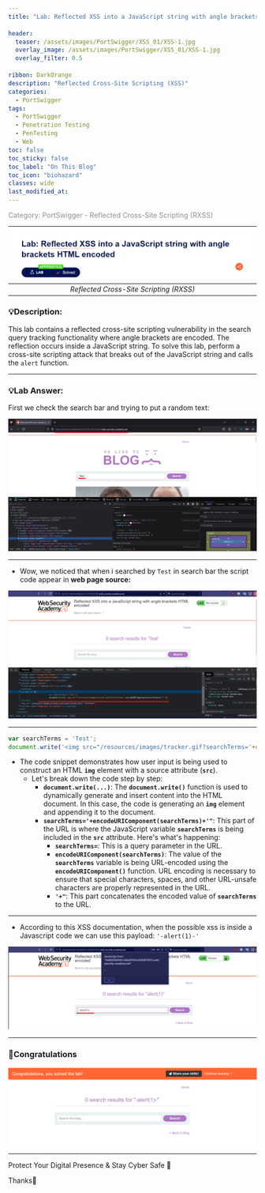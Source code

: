 ```yaml
---
title: "Lab: Reflected XSS into a JavaScript string with angle brackets HTML encoded"

header:
  teaser: /assets/images/PortSwigger/XSS_01/XSS-1.jpg
  overlay_image: /assets/images/PortSwigger/XSS_01/XSS-1.jpg
  overlay_filter: 0.5

ribbon: DarkOrange
description: "Reflected Cross-Site Scripting (XSS)"
categories:
  - PortSwigger
tags: 
  - PortSwigger
  - Penetration Testing
  - PenTesting
  - Web
toc: false
toc_sticky: false
toc_label: "On This Blog"
toc_icon: "biohazard"
classes: wide
last_modified_at: 
---
```

<span style="color: #909090">Category: PortSwigger - Reflected Cross-Site Scripting (RXSS)</span>

| ![Untitled](/assets/images/PortSwigger/XSS_01/Untitled%204.png) |
|:--:|
| *Reflected Cross-Site Scripting (RXSS)* |

### 💡Description:

This lab contains a reflected cross-site scripting vulnerability in the search query tracking functionality where angle brackets are encoded. The reflection occurs inside a JavaScript string. To solve this lab, perform a cross-site scripting attack that breaks out of the JavaScript string and calls the `alert` function.

---

### 💡Lab Answer:

First we check the search bar and trying to put a random text:

![Untitled](/assets/images/PortSwigger/XSS_01/Untitled.png)

---

- Wow, we noticed that when i searched by `Test` in search bar the script code appear in **web page source:**

![Untitled](/assets/images/PortSwigger/XSS_01/Untitled%201.png)

---

```jsx
var searchTerms = 'Test';
document.write('<img src="/resources/images/tracker.gif?searchTerms='+encodeURIComponent(searchTerms)+'">');
```

- The code snippet demonstrates how user input is being used to construct an HTML **`img`** element with a source attribute (**`src`**).
    - Let's break down the code step by step:
        - **`document.write(...)`**: The **`document.write()`** function is used to dynamically generate and insert content into the HTML document. In this case, the code is generating an **`img`** element and appending it to the document.
        - **`searchTerms='+encodeURIComponent(searchTerms)+'"`**: This part of the URL is where the JavaScript variable **`searchTerms`** is being included in the **`src`** attribute. Here's what's happening:
            - **`searchTerms=`**: This is a query parameter in the URL.
            - **`encodeURIComponent(searchTerms)`**: The value of the **`searchTerms`** variable is being URL-encoded using the **`encodeURIComponent()`** function. URL encoding is necessary to ensure that special characters, spaces, and other URL-unsafe characters are properly represented in the URL.
            - **`'+"`**: This part concatenates the encoded value of **`searchTerms`** to the URL.

---

- According to this XSS documentation, when the possible xss is inside a Javascript code we can use this payload: `'-alert(1)-'`

![Untitled](/assets/images/PortSwigger/XSS_01/Untitled%202.png)

---

### **🎉Congratulations**

![Untitled](/assets/images/PortSwigger/XSS_01/Untitled%203.png)

---

Protect Your Digital Presence & Stay Cyber Safe 💙

Thanks🌸
